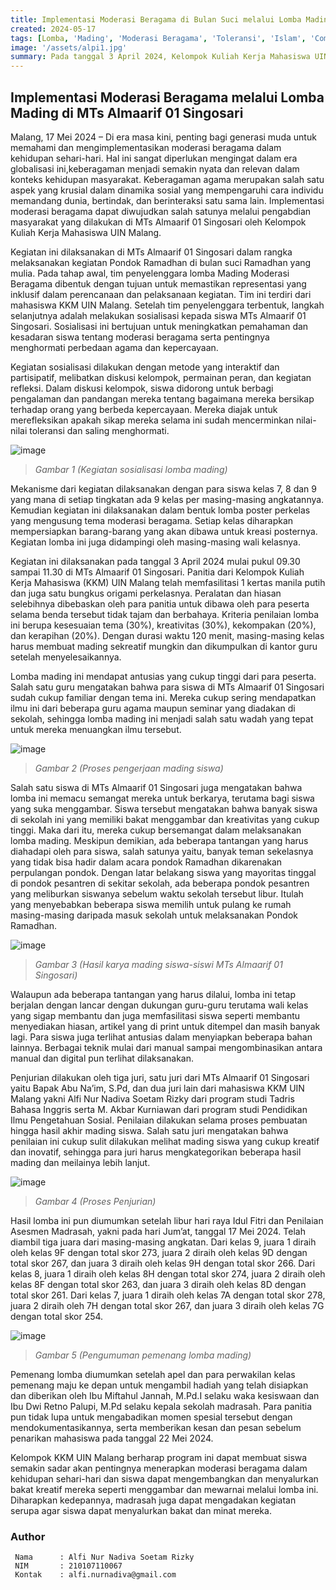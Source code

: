 ```yaml
---
title: Implementasi Moderasi Beragama di Bulan Suci melalui Lomba Mading di MTs Almaarif 01 Singosari
created: 2024-05-17
tags: [Lomba, 'Mading', 'Moderasi Beragama', 'Toleransi', 'Islam', 'Community Service', 'UIN Malang', 'Asistensi Mengajar', 'Religious Moderation', 'Asistensi Mengajar', 'KKM', 'Kuliah Kerja Mahasiswa']
image: '/assets/alpi1.jpg'
summary: Pada tanggal 3 April 2024, Kelompok Kuliah Kerja Mahasiswa UIN Malang melaksanakan kegiatan pengabdian masyarakat berupa lomba mading moderasi beragama di MTs Almaarif 01 Singosari. Acara diawali dengan sosialisasi terlebih dahulu kepada siswa tentang pentingnya moderasi beragama dan kerukunan antar umat beragama. Lomba mading diikuti siswa kelas 7, 8 dan 9 dengan membuat karya mading sesuai tema yang dinilai oleh juri dari aspek relevansi tema, kreativitas, kekompakan dan kerapihan. Terdapat pemenang di setiap kelas dan hadiah diberikan pada pengumuman pemenang pada 17 Mei 2024. Program ini diharapkan dapat meningkatkan pemahaman siswa akan moderasi beragama dan menyalurkan kreativitas siswa.
---
```


## Implementasi Moderasi Beragama melalui Lomba Mading di MTs Almaarif 01 Singosari

Malang, 17 Mei 2024 – Di era masa kini, penting bagi generasi muda untuk memahami dan mengimplementasikan moderasi beragama dalam kehidupan sehari-hari. Hal ini sangat diperlukan mengingat dalam era globalisasi ini,keberagaman menjadi semakin nyata dan relevan dalam konteks kehidupan masyarakat. Keberagaman agama merupakan salah satu aspek yang krusial dalam dinamika sosial yang mempengaruhi cara individu memandang dunia, bertindak, dan berinteraksi satu sama lain. Implementasi moderasi beragama dapat diwujudkan salah satunya melalui pengabdian masyarakat yang dilakukan di MTs Almaarif 01 Singosari oleh Kelompok Kuliah Kerja Mahasiswa UIN Malang.

Kegiatan ini dilaksanakan di MTs Almaarif 01 Singosari dalam rangka melaksanakan kegiatan Pondok Ramadhan di bulan suci Ramadhan yang mulia. Pada tahap awal, tim penyelenggara lomba Mading Moderasi Beragama dibentuk dengan tujuan untuk memastikan representasi yang inklusif dalam perencanaan dan pelaksanaan kegiatan. Tim ini terdiri dari mahasiswa KKM UIN Malang. Setelah tim penyelenggara terbentuk, langkah selanjutnya adalah melakukan sosialisasi kepada siswa MTs Almaarif 01 Singosari. Sosialisasi ini bertujuan untuk meningkatkan pemahaman dan kesadaran siswa tentang moderasi beragama serta pentingnya menghormati perbedaan agama dan kepercayaan.

Kegiatan sosialisasi dilakukan dengan metode yang interaktif dan partisipatif, melibatkan diskusi kelompok, permainan peran, dan kegiatan refleksi. Dalam diskusi kelompok, siswa didorong untuk berbagi pengalaman dan pandangan mereka tentang bagaimana mereka bersikap terhadap orang yang berbeda kepercayaan. Mereka diajak untuk merefleksikan apakah sikap mereka selama ini sudah mencerminkan nilai-nilai toleransi dan saling menghormati.


![image](/assets/alpi2.jpg)
> _Gambar 1 (Kegiatan sosialisasi lomba mading)_

Mekanisme dari kegiatan dilaksanakan dengan para siswa kelas 7, 8 dan 9 yang mana di setiap tingkatan ada 9 kelas per masing-masing angkatannya. Kemudian kegiatan ini dilaksanakan dalam bentuk lomba poster perkelas yang mengusung tema moderasi beragama. Setiap kelas diharapkan mempersiapkan barang-barang yang akan dibawa untuk kreasi posternya. Kegiatan lomba ini juga didampingi oleh masing-masing wali kelasnya.

Kegiatan ini dilaksanakan pada tanggal 3 April 2024 mulai pukul 09.30 sampai 11.30 di MTs Almaarif 01 Singosari. Panitia dari Kelompok Kuliah Kerja Mahasiswa (KKM) UIN Malang telah memfasilitasi 1 kertas manila putih dan juga satu bungkus origami perkelasnya. Peralatan dan hiasan selebihnya dibebaskan oleh para panitia untuk dibawa oleh para peserta selama benda tersebut tidak tajam dan berbahaya. Kriteria penilaian lomba ini berupa kesesuaian tema (30%), kreativitas (30%), kekompakan (20%), dan kerapihan (20%). Dengan durasi waktu 120 menit, masing-masing kelas harus membuat mading sekreatif mungkin dan dikumpulkan di kantor guru setelah menyelesaikannya.

Lomba mading ini mendapat antusias yang cukup tinggi dari para peserta. Salah satu guru mengatakan bahwa para siswa di MTs Almaarif 01 Singosari sudah cukup familiar dengan tema ini. Mereka cukup sering mendapatkan ilmu ini dari beberapa guru agama maupun seminar yang diadakan di sekolah, sehingga lomba mading ini menjadi salah satu wadah yang tepat untuk mereka menuangkan ilmu tersebut.

![image](/assets/alpi3.jpg)
> _Gambar 2 (Proses pengerjaan mading siswa)_

Salah satu siswa di MTs Almaarif 01 Singosari juga mengatakan bahwa lomba ini memacu semangat mereka untuk berkarya, terutama bagi siswa yang suka menggambar. Siswa tersebut mengatakan bahwa banyak siswa di sekolah ini yang memiliki bakat menggambar dan kreativitas yang cukup tinggi. Maka dari itu, mereka cukup bersemangat dalam melaksanakan lomba mading. Meskipun demikian, ada beberapa tantangan yang harus diahadapi oleh para siswa, salah satunya yaitu, banyak teman sekelasnya yang tidak bisa hadir dalam acara pondok Ramadhan dikarenakan perpulangan pondok. Dengan latar belakang siswa yang mayoritas tinggal di pondok pesantren di sekitar sekolah, ada beberapa pondok pesantren yang meliburkan siswanya sebelum waktu sekolah tersebut libur. Itulah yang menyebabkan beberapa siswa memilih untuk pulang ke rumah masing-masing daripada masuk sekolah untuk melaksanakan Pondok Ramadhan.


![image](/assets/alpi1.jpg)
> _Gambar 3 (Hasil karya mading siswa-siswi MTs Almaarif 01 Singosari)_

Walaupun ada beberapa tantangan yang harus dilalui, lomba ini tetap berjalan dengan lancar dengan dukungan guru-guru terutama wali kelas yang sigap membantu dan juga memfasilitasi siswa seperti membantu menyediakan hiasan, artikel yang di print untuk ditempel dan masih banyak lagi. Para siswa juga terlihat antusias dalam menyiapkan beberapa bahan lainnya. Berbagai teknik mulai dari manual sampai mengombinasikan antara manual dan digital pun terlihat dilaksanakan.

Penjurian dilakukan oleh tiga juri, satu juri dari MTs Almaarif 01 Singosari yaitu Bapak Abu Na’im, S.Pd, dan dua juri lain dari mahasiswa KKM UIN Malang yakni Alfi Nur Nadiva Soetam Rizky dari program studi Tadris Bahasa Inggris serta M. Akbar Kurniawan dari program studi Pendidikan Ilmu Pengetahuan Sosial. Penilaian dilakukan selama proses pembuatan hingga hasil akhir mading siswa. Salah satu juri mengatakan bahwa penilaian ini cukup sulit dilakukan melihat mading siswa yang cukup kreatif dan inovatif, sehingga para juri harus mengkategorikan beberapa hasil mading dan meilainya lebih lanjut.

![image](/assets/alpi4.jpg)
> _Gambar 4 (Proses Penjurian)_

Hasil lomba ini pun diumumkan setelah libur hari raya Idul Fitri dan Penilaian Asesmen Madrasah, yakni pada hari Jum’at, tanggal 17 Mei 2024. Telah diambil tiga juara dari masing-masing angkatan. Dari kelas 9, juara 1 diraih oleh kelas 9F dengan total skor 273, juara 2 diraih oleh kelas 9D dengan total skor 267, dan juara 3 diraih oleh kelas 9H dengan total skor 266. Dari kelas 8, juara 1 diraih oleh kelas 8H dengan total skor 274, juara 2 diraih oleh kelas 8F dengan total skor 263, dan juara 3 diraih oleh kelas 8D dengan total skor 261. Dari kelas 7, juara 1 diraih oleh kelas 7A dengan total skor 278, juara 2 diraih oleh 7H dengan total skor 267, dan juara 3 diraih oleh kelas 7G dengan total skor 254.

![image](/assets/alpi5.jpg)
> _Gambar 5 (Pengumuman pemenang lomba mading)_

Pemenang lomba diumumkan setelah apel dan para perwakilan kelas pemenang maju ke depan untuk mengambil hadiah yang telah disiapkan dan diberikan oleh Ibu Miftahul Jannah, M.Pd.I selaku waka kesiswaan dan Ibu Dwi Retno Palupi, M.Pd selaku kepala sekolah madrasah. Para panitia pun tidak lupa untuk mengabadikan momen spesial tersebut dengan mendokumentasikannya, serta memberikan kesan dan pesan sebelum penarikan mahasiswa pada tanggal 22 Mei 2024.

Kelompok KKM UIN Malang berharap program ini dapat membuat siswa semakin sadar akan pentingnya menerapkan moderasi beragama dalam kehidupan sehari-hari dan siswa dapat mengembangkan dan menyalurkan bakat kreatif mereka seperti menggambar dan mewarnai melalui lomba ini. Diharapkan kedepannya, madrasah juga dapat mengadakan kegiatan serupa agar siswa dapat menyalurkan bakat dan minat mereka.

### Author   
   ```shell title="About Author"
    Nama      : Alfi Nur Nadiva Soetam Rizky
    NIM       : 210107110067
    Kontak    : alfi.nurnadiva@gmail.com 
